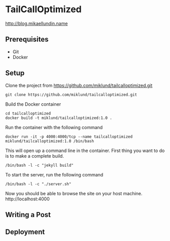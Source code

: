 # TailCallOptimized

http://blog.mikaellundin.name

## Prerequisites

* Git
* Docker

## Setup

Clone the project from https://github.com/miklund/tailcalloptimized.git

```
git clone https://github.com/miklund/tailcalloptimized.git
```

Build the Docker container

```
cd tailcalloptimized
docker build -t miklund/tailcalloptimized:1.0 .
```

Run the container with the following command

 ```
 docker run -it -p 4000:4000/tcp --name tailcalloptimized miklund/tailcalloptimized:1.0 /bin/bash
 ```

This will open up a command line in the container. First thing you want to do is to make a complete build.

 ```
 /bin/bash -l -c "jekyll build"
 ```

 To start the server, run the following command

 ```
 /bin/bash -l -c "./server.sh"
 ```

 Now you should be able to browse the site on your host machine.
 http://localhost:4000

 ## Writing a Post

 ## Deployment

